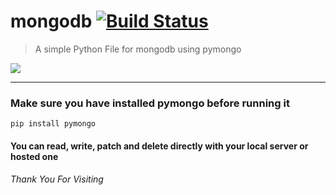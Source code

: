 # mongodb [![Build Status](https://secure.travis-ci.org/oncletom/mailto.png?branch=master)](http://travis-ci.org/oncletom/mailto)
> A simple Python File for mongodb using pymongo
<img src="https://nakedsecurity.sophos.com/wp-content/uploads/sites/2/2017/01/mongodb.png?w=775">
<hr>

###  Make sure you have installed pymongo before running it 

    pip install pymongo

<h4>You can read, write, patch and delete directly with your local server or hosted one</h4>
<h6>Thank You For Visiting</h6>
